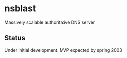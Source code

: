 # nsblast
Massively scalable authoritative DNS server

## Status
Under initial development.
MVP expected by spring 2003

